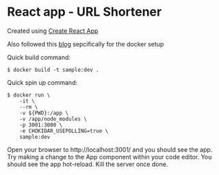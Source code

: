 # React app - URL Shortener

Created using [Create React App](https://github.com/facebook/create-react-app)

Also followed this [blog](https://mherman.org/blog/dockerizing-a-react-app/) sepcifically for the docker setup

Quick build command:
```
$ docker build -t sample:dev .
```

Quick spin up command:
```
$ docker run \
    -it \
    --rm \
    -v ${PWD}:/app \
    -v /app/node_modules \
    -p 3001:3000 \
    -e CHOKIDAR_USEPOLLING=true \
    sample:dev
```

Open your browser to http://localhost:3001/ and you should see the app. Try making a change to the App component within your code editor. You should see the app hot-reload. Kill the server once done.
